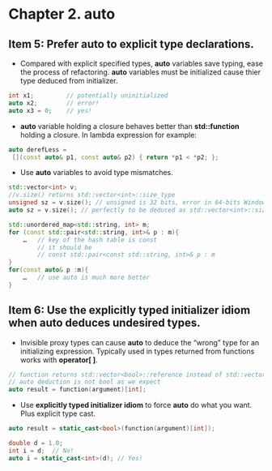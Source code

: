# Chapter 2. auto
## Item 5: Prefer auto to explicit type declarations.
* Compared with explicit specified types, **auto** variables save typing, ease the process of refactoring. **auto** variables must be initialized cause thier type deduced from initializer.
```C++
int x1;         // potentially uninitialized
auto x2;        // error!
auto x3 = 0;    // yes!
```
* **auto** variable holding a closure behaves better than **std::function** holding a closure. In lambda expression for example:
```C++
auto derefLess =
 [](const auto& p1, const auto& p2) { return *p1 < *p2; };
```
* Use **auto** variables to avoid type mismatches.
```C++
std::vector<int> v;
//v.size() returns std::vector<int>::size_type
unsigned sz = v.size(); // unsigned is 32 bits, error in 64-bits Windows
auto sz = v.size(); // perfectly to be deduced as std::vector<int>::size_type
```
```C++
std::unordered_map<std::string, int> m;
for (const std::pair<std::string, int>& p : m){
    …   // key of the hash table is const
        // it should be
        // const std::pair<const std::string, int>& p : m
}
for(const auto& p :m){
    …   // use auto is much more better
}
```

## Item 6: Use the explicitly typed initializer idiom when auto deduces undesired types.
* Invisible proxy types can cause **auto** to deduce the “wrong” type for an initializing expression. Typically used in types returned from functions works with **operator[ ]**.
```C++
// function returns std::vector<bool>::reference instead of std::vector<bool>
// auto deduction is not bool as we expect
auto result = function(argument)[int];
```
* Use **explicitly typed initializer idiom** to force **auto** do what you want. Plus explicit type cast.
```C++
auto result = static_cast<bool>(function(argument)[int]);
```
```C++
double d = 1.0;
int i = d;  // No!
auto i = static_cast<int>(d); // Yes!
```
